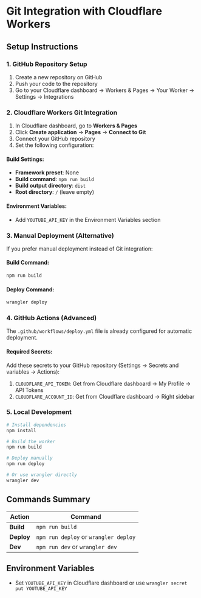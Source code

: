 # Git Integration with Cloudflare Workers

## Setup Instructions

### 1. GitHub Repository Setup
1. Create a new repository on GitHub
2. Push your code to the repository
3. Go to your Cloudflare dashboard → Workers & Pages → Your Worker → Settings → Integrations

### 2. Cloudflare Workers Git Integration
1. In Cloudflare dashboard, go to **Workers & Pages**
2. Click **Create application** → **Pages** → **Connect to Git**
3. Connect your GitHub repository
4. Set the following configuration:

#### Build Settings:
- **Framework preset**: None
- **Build command**: `npm run build`
- **Build output directory**: `dist`
- **Root directory**: `/` (leave empty)

#### Environment Variables:
- Add `YOUTUBE_API_KEY` in the Environment Variables section

### 3. Manual Deployment (Alternative)
If you prefer manual deployment instead of Git integration:

#### Build Command:
```bash
npm run build
```

#### Deploy Command:
```bash
wrangler deploy
```

### 4. GitHub Actions (Advanced)
The `.github/workflows/deploy.yml` file is already configured for automatic deployment.

#### Required Secrets:
Add these secrets to your GitHub repository (Settings → Secrets and variables → Actions):

1. `CLOUDFLARE_API_TOKEN`: Get from Cloudflare dashboard → My Profile → API Tokens
2. `CLOUDFLARE_ACCOUNT_ID`: Get from Cloudflare dashboard → Right sidebar

### 5. Local Development
```bash
# Install dependencies
npm install

# Build the worker
npm run build

# Deploy manually
npm run deploy

# Or use wrangler directly
wrangler dev
```

## Commands Summary

| Action | Command |
|--------|---------|
| **Build** | `npm run build` |
| **Deploy** | `npm run deploy` or `wrangler deploy` |
| **Dev** | `npm run dev` or `wrangler dev` |

## Environment Variables
- Set `YOUTUBE_API_KEY` in Cloudflare dashboard or use `wrangler secret put YOUTUBE_API_KEY`
